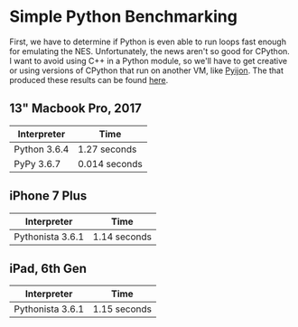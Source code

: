 # Simple Python Benchmarking

First, we have to determine if Python is even able to run loops fast enough for emulating the NES. Unfortunately, the news aren't so good for CPython. I want to avoid using C++ in a Python module, so we'll have to get creative or using versions of CPython that run on another VM, like [Pyijon](https://github.com/microsoft/Pyjion). The that produced these results can be found [here](https://github.com/jfboismenu/pynes/blob/master/dev/benchmark_looping.py).

## 13" Macbook Pro, 2017

| Interpreter  | Time                |
| ------------ | ------------------- |
| Python 3.6.4 | 1.27 seconds        |
| PyPy 3.6.7   | 0.014 seconds       |

## iPhone 7 Plus

| Interpreter      | Time                |
| ---------------- | ------------------- |
| Pythonista 3.6.1 | 1.14 seconds        |

## iPad, 6th Gen

| Interpreter      | Time                |
| ---------------- | ------------------- |
| Pythonista 3.6.1 | 1.15 seconds        |

